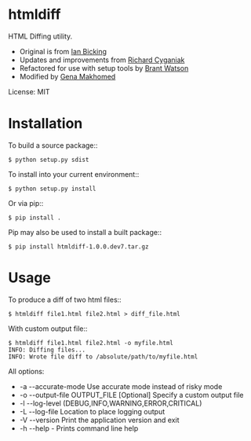 htmldiff
========
HTML Diffing utility.

- Original is from [Ian Bicking](https://github.com/ianb)
- Updates and improvements from [Richard Cyganiak](https://github.com/cygri)
- Refactored for use with setup tools by [Brant Watson](https://github.com/induane)
- Modified by [Gena Makhomed](https://github.com/makhomed)

License: MIT

Installation
============
To build a source package::

    $ python setup.py sdist

To install into your current environment::

    $ python setup.py install

Or via pip::

    $ pip install .

Pip may also be used to install a built package::

    $ pip install htmldiff-1.0.0.dev7.tar.gz


Usage
=====

To produce a diff of two html files::

    $ htmldiff file1.html file2.html > diff_file.html

With custom output file::

    $ htmldiff file1.html file2.html -o myfile.html
    INFO: Diffing files...
    INFO: Wrote file diff to /absolute/path/to/myfile.html

All options:

 * -a --accurate-mode Use accurate mode instead of risky mode
 * -o --output-file OUTPUT_FILE [Optional] Specify a custom output file
 * -l --log-level (DEBUG,INFO,WARNING,ERROR,CRITICAL)
 * -L --log-file Location to place logging output
 * -V --version Print the application version and exit
 * -h --help  - Prints command line help

